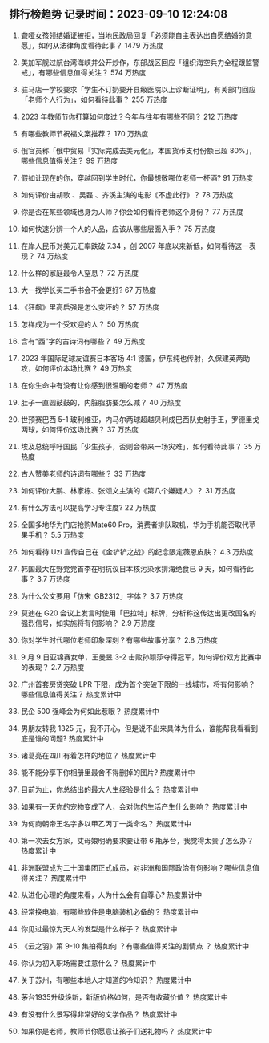 
## 排行榜趋势 记录时间：2023-09-10 12:24:08
  
  1. 聋哑女孩领结婚证被拒，当地民政局回复「必须能自主表达出自愿结婚的意愿」，如何从法律角度看待此事？ 1479 万热度
    
  2. 美加军舰过航台湾海峡并公开炒作，东部战区回应「组织海空兵力全程跟监警戒」，有哪些信息值得关注？ 574 万热度
    
  3. 驻马店一学校要求「学生不订奶要开县级医院以上诊断证明」，有关部门回应「老师个人行为」，如何看待此事？ 255 万热度
    
  4. 2023 年教师节你打算如何度过？今年与往年有哪些不同？ 212 万热度
    
  5. 有哪些教师节祝福文案推荐？ 170 万热度
    
  6. 俄官员称「俄中贸易『实际完成去美元化』，本国货币支付份额已超 80%」，哪些信息值得关注？ 99 万热度
    
  7. 假如让现在的你，穿越回到学生时代，你最想敬哪位老师一杯酒? 91 万热度
    
  8. 如何评价由胡歌 、吴磊 、齐溪主演的电影《不虚此行》？ 78 万热度
    
  9. 你是否在某些领域也身为人师？你会如何看待老师这个身份？ 77 万热度
    
  10. 如何快速分辨一个人的人品，应该从哪些层面入手？ 75 万热度
    
  11. 在岸人民币对美元汇率跌破 7.34 ，创 2007 年底以来新低，如何看待这一表现？ 74 万热度
    
  12. 什么样的家庭最令人窒息？ 72 万热度
    
  13. 大一找学长买二手书会不会更好? 67 万热度
    
  14. 《狂飙》里高启强是怎么变坏的？ 57 万热度
    
  15. 怎样成为一个受欢迎的人？ 50 万热度
    
  16. 含有“西”字的古诗词有哪些？ 49 万热度
    
  17. 2023 年国际足球友谊赛日本客场 4:1 德国，伊东纯也传射，久保建英两助攻，如何评价本场比赛？ 49 万热度
    
  18. 在你生命中有没有让你感到很温暖的老师？ 47 万热度
    
  19. 肚子一直圆鼓鼓的，内脏脂肪要怎么减？ 40 万热度
    
  20. 世预赛巴西 5-1 玻利维亚，内马尔两球超越贝利成巴西队史射手王，罗德里戈两球，如何评价这场比赛？ 37 万热度
    
  21. 埃及总统呼吁国民「少生孩子，否则会带来一场灾难」，如何看待此事？ 35 万热度
    
  22. 古人赞美老师的诗词有哪些？ 33 万热度
    
  23. 如何评价大鹏、林家栋、张颂文主演的《第八个嫌疑人》？ 31 万热度
    
  24. 有什么方法可以提高学习专注度? 22 万热度
    
  25. 全国多地华为门店抢购Mate60 Pro，消费者排队取机，华为手机能否取代苹果手机？ 5.5 万热度
    
  26. 如何看待 Uzi 宣传自己在《金铲铲之战》的纪念限定薇恩皮肤？ 4.3 万热度
    
  27. 韩国最大在野党党首李在明抗议日本核污染水排海绝食已 9 天，如何看待此事？ 3.7 万热度
    
  28. 为什么公文要用「仿宋_GB2312」字体？ 3.7 万热度
    
  29. 莫迪在 G20 会议上发言时使用「巴拉特」标牌，分析称这传达出更改国名的强烈信号，如实施将有何影响？ 2.9 万热度
    
  30. 你对学生时代哪位老师印象深刻？有哪些故事分享？ 2.8 万热度
    
  31. 9 月 9 日亚锦赛女单，王曼昱 3-2 击败孙颖莎夺得冠军，如何评价双方比赛中的表现？ 2.7 万热度
    
  32. 广州首套房贷突破 LPR 下限，成为首个突破下限的一线城市，将有何影响？哪些信息值得关注？ 热度累计中
    
  33. 民企 500 强峰会为何如此惹眼？ 热度累计中
    
  34. 男朋友转我 1325 元，我不开心，但是说不出来具体为什么，谁能帮我看看到底是谁的问题? 热度累计中
    
  35. 诸葛亮在四川有着怎样的地位？ 热度累计中
    
  36. 能不能分享下你相册里最舍不得删掉的图片? 热度累计中
    
  37. 目前为止，你总结出的最大人生经验是什么？ 热度累计中
    
  38. 如果有一天你的宠物变成了人，会对你的生活产生什么影响？ 热度累计中
    
  39. 为何商朝帝王名字多以甲乙丙丁一类命名？ 热度累计中
    
  40. 第一次去女方家，丈母娘明确要求要让带 6 瓶茅台，我觉得太贵了怎么办？ 热度累计中
    
  41. 非洲联盟成为二十国集团正式成员，对非洲和国际政治有何影响？哪些信息值得关注？ 热度累计中
    
  42. 从进化心理的角度来看，人为什么会有自尊心? 热度累计中
    
  43. 经常换电脑，有哪些软件是电脑装机必备的？ 热度累计中
    
  44. 你见过最惊为天人的发型是什么样子？ 热度累计中
    
  45. 《云之羽》第 9-10 集拍得如何 ？有哪些值得关注的剧情点 ？ 热度累计中
    
  46. 你认为初入职场需要注意什么？ 热度累计中
    
  47. 关于苏州，有哪些本地人才知道的冷知识？ 热度累计中
    
  48. 茅台1935升级焕新，新版价格如何，是否有收藏价值？ 热度累计中
    
  49. 有没有什么景写得非常好的文学作品？ 热度累计中
    
  50. 如果你是老师，教师节你愿意让孩子们送礼物吗？ 热度累计中
    